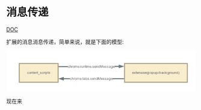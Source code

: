 # 消息传递

[DOC](https://developer.chrome.com/extensions/messaging)

扩展的消息消息传递，简单来说，就是下面的模型:

![](../assets/pass_message_1.png)

现在来